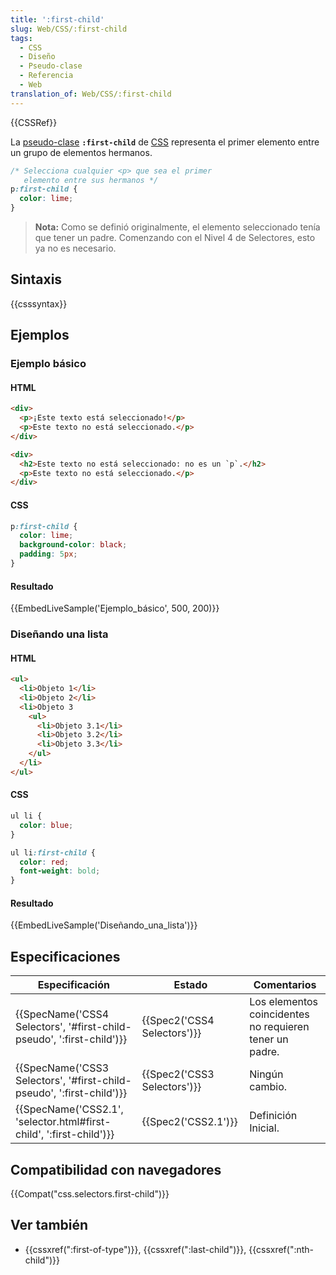 ```yaml
---
title: ':first-child'
slug: Web/CSS/:first-child
tags:
  - CSS
  - Diseño
  - Pseudo-clase
  - Referencia
  - Web
translation_of: Web/CSS/:first-child
---
```


{{CSSRef}}

La [pseudo-clase](/es/docs/Web/CSS/Pseudo-classes) **`:first-child`** de [CSS](/es/docs/Web/CSS) representa el primer elemento entre un grupo de elementos hermanos.

```css
/* Selecciona cualquier <p> que sea el primer
   elemento entre sus hermanos */
p:first-child {
  color: lime;
}
```

> **Nota:** Como se definió originalmente, el elemento seleccionado tenía que tener un padre. Comenzando con el Nivel 4 de Selectores, esto ya no es necesario.

## Sintaxis

{{csssyntax}}

## Ejemplos

### Ejemplo básico

#### HTML

```html
<div>
  <p>¡Este texto está seleccionado!</p>
  <p>Este texto no está seleccionado.</p>
</div>

<div>
  <h2>Este texto no está seleccionado: no es un `p`.</h2>
  <p>Este texto no está seleccionado.</p>
</div>
```

#### CSS

```css
p:first-child {
  color: lime;
  background-color: black;
  padding: 5px;
}
```

#### Resultado

{{EmbedLiveSample('Ejemplo_básico', 500, 200)}}

### Diseñando una lista

#### HTML

```html
<ul>
  <li>Objeto 1</li>
  <li>Objeto 2</li>
  <li>Objeto 3
    <ul>
      <li>Objeto 3.1</li>
      <li>Objeto 3.2</li>
      <li>Objeto 3.3</li>
    </ul>
  </li>
</ul>
```

#### CSS

```css
ul li {
  color: blue;
}

ul li:first-child {
  color: red;
  font-weight: bold;
}
```

#### Resultado

{{EmbedLiveSample('Diseñando_una_lista')}}

## Especificaciones

| Especificación                                                                               | Estado                               | Comentarios                                             |
| -------------------------------------------------------------------------------------------- | ------------------------------------ | ------------------------------------------------------- |
| {{SpecName('CSS4 Selectors', '#first-child-pseudo', ':first-child')}} | {{Spec2('CSS4 Selectors')}} | Los elementos coincidentes no requieren tener un padre. |
| {{SpecName('CSS3 Selectors', '#first-child-pseudo', ':first-child')}} | {{Spec2('CSS3 Selectors')}} | Ningún cambio.                                          |
| {{SpecName('CSS2.1', 'selector.html#first-child', ':first-child')}}     | {{Spec2('CSS2.1')}}             | Definición Inicial.                                     |

## Compatibilidad con navegadores

{{Compat("css.selectors.first-child")}}

## Ver también

- {{cssxref(":first-of-type")}}, {{cssxref(":last-child")}}, {{cssxref(":nth-child")}}
